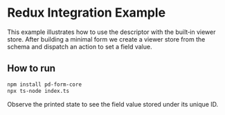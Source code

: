 # Redux Integration Example

This example illustrates how to use the descriptor with the built‑in viewer store. After building a minimal form we create a viewer store from the schema and dispatch an action to set a field value.

## How to run

```bash
npm install pd-form-core
npx ts-node index.ts
```

Observe the printed state to see the field value stored under its unique ID.
